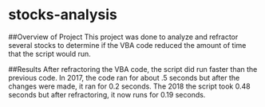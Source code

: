 # stocks-analysis

##Overview of Project
This project was done to analyze and refractor several stocks to determine if the VBA code reduced the amount of time that the script would run.

##Results
After refractoring the VBA code, the script did run faster than the previous code. In 2017, the code ran for about .5 seconds but after the changes were made, it ran for 0.2 seconds. The 2018 the script took 0.48 seconds but after refractoring, it now runs for 0.19 seconds.